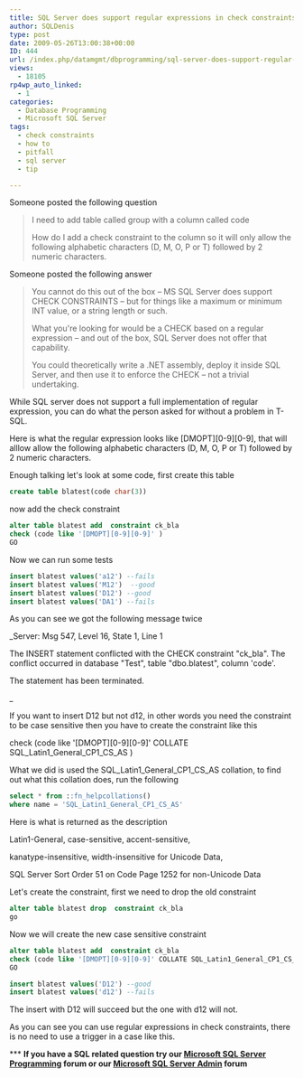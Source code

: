 ```yaml
---
title: SQL Server does support regular expressions in check constraints, triggers are not always needed
author: SQLDenis
type: post
date: 2009-05-26T13:00:38+00:00
ID: 444
url: /index.php/datamgmt/dbprogramming/sql-server-does-support-regular-expressi/
views:
  - 18105
rp4wp_auto_linked:
  - 1
categories:
  - Database Programming
  - Microsoft SQL Server
tags:
  - check constraints
  - how to
  - pitfall
  - sql server
  - tip

---
```

Someone posted the following question

> I need to add table called group with a column called code
> 
> How do I add a check constraint to the column so it will only allow the following alphabetic characters (D, M, O, P or T) followed by 2 numeric characters.

Someone posted the following answer

> You cannot do this out of the box – MS SQL Server does support CHECK CONSTRAINTS – but for things like a maximum or minimum INT value, or a string length or such.
> 
> What you're looking for would be a CHECK based on a regular expression – and out of the box, SQL Server does not offer that capability.
> 
> You could theoretically write a .NET assembly, deploy it inside SQL Server, and then use it to enforce the CHECK – not a trivial undertaking.

While SQL server does not support a full implementation of regular expression, you can do what the person asked for without a problem in T-SQL.

Here is what the regular expression looks like \[DMOPT\]\[0-9\][0-9], that will alllow allow the following alphabetic characters (D, M, O, P or T) followed by 2 numeric characters.

Enough talking let's look at some code, first create this table

```sql
create table blatest(code char(3))
```

now add the check constraint

```sql
alter table blatest add  constraint ck_bla 
check (code like '[DMOPT][0-9][0-9]' )
GO
```
Now we can run some tests

```sql
insert blatest values('a12') --fails
insert blatest values('M12')  --good
insert blatest values('D12') --good
insert blatest values('DA1') --fails
```

As you can see we got the following message twice
  
_Server: Msg 547, Level 16, State 1, Line 1
  
The INSERT statement conflicted with the CHECK constraint "ck_bla". The conflict occurred in database "Test", table "dbo.blatest", column 'code'.
  
The statement has been terminated.
  
_ 

If you want to insert D12 but not d12, in other words you need the constraint to be case sensitive then you have to create the constraint like this
  
check (code like '\[DMOPT\]\[0-9\][0-9]' COLLATE SQL\_Latin1\_General\_CP1\_CS_AS )

What we did is used the SQL\_Latin1\_General\_CP1\_CS_AS collation, to find out what this collation does, run the following

```sql
select * from ::fn_helpcollations()
where name = 'SQL_Latin1_General_CP1_CS_AS'
```

Here is what is returned as the description

Latin1-General, case-sensitive, accent-sensitive,
  
kanatype-insensitive, width-insensitive for Unicode Data,
  
SQL Server Sort Order 51 on Code Page 1252 for non-Unicode Data

Let's create the constraint, first we need to drop the old constraint

```sql
alter table blatest drop  constraint ck_bla
go
```

Now we will create the new case sensitive constraint

```sql
alter table blatest add  constraint ck_bla 
check (code like '[DMOPT][0-9][0-9]' COLLATE SQL_Latin1_General_CP1_CS_AS )
GO
```

```sql
insert blatest values('D12') --good
insert blatest values('d12') --fails
```

The insert with D12 will succeed but the one with d12 will not.

As you can see you can use regular expressions in check constraints, there is no need to use a trigger in a case like this.



\*** **If you have a SQL related question try our [Microsoft SQL Server Programming][1] forum or our [Microsoft SQL Server Admin][2] forum**<ins></ins>

 [1]: http://forum.lessthandot.com/viewforum.php?f=17
 [2]: http://forum.lessthandot.com/viewforum.php?f=22